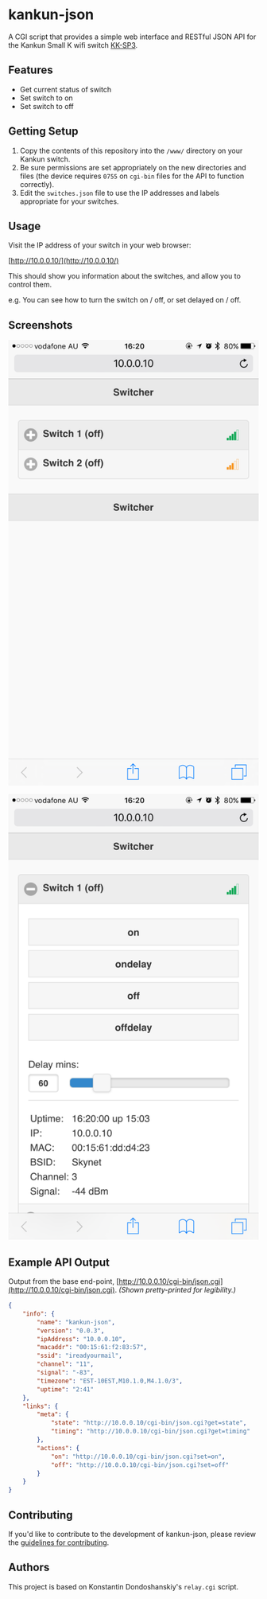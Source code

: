 # kankun-json

A CGI script that provides a simple web interface and RESTful JSON API for the Kankun Small K wifi switch [KK-SP3](https://openwrt.org/toh/kankun/kk-sp3).

## Features

* Get current status of switch
* Set switch to on
* Set switch to off

## Getting Setup

1. Copy the contents of this repository into the `/www/` directory on your Kankun switch.
2. Be sure permissions are set appropriately on the new directories and files (the device requires `0755` on `cgi-bin` files for the API to function correctly).
3. Edit the `switches.json` file to use the IP addresses and labels appropriate for your switches.

## Usage

Visit the IP address of your switch in your web browser:

[http://10.0.0.10/](http://10.0.0.10/)

This should show you information about the switches, and allow you to control them.

e.g.
You can see how to turn the switch on / off, or set delayed on / off.

## Screenshots

![Main web interface](./MainWebInterface-1200x1200.png)

![Individual switch slide down](./IndividualSwitchSlideDown-1200x1200.png)

## Example API Output

Output from the base end-point, [http://10.0.0.10/cgi-bin/json.cgi](http://10.0.0.10/cgi-bin/json.cgi). _(Shown pretty-printed for legibility.)_

```json
{
    "info": {
        "name": "kankun-json",
        "version": "0.0.3",
        "ipAddress": "10.0.0.10",
        "macaddr": "00:15:61:f2:83:57",
        "ssid": "ireadyourmail",
        "channel": "11",
        "signal": "-83",
        "timezone": "EST-10EST,M10.1.0,M4.1.0/3",
        "uptime": "2:41"
    },
    "links": {
        "meta": {
            "state": "http://10.0.0.10/cgi-bin/json.cgi?get=state",
            "timing": "http://10.0.0.10/cgi-bin/json.cgi?get=timing"
        },
        "actions": {
            "on": "http://10.0.0.10/cgi-bin/json.cgi?set=on",
            "off": "http://10.0.0.10/cgi-bin/json.cgi?set=off"
        }
    }
}
```

## Contributing

If you'd like to contribute to the development of kankun-json, please review the [guidelines for contributing](./CONTRIBUTING.md).

## Authors
This project is based on Konstantin Dondoshanskiy's `relay.cgi` script.
